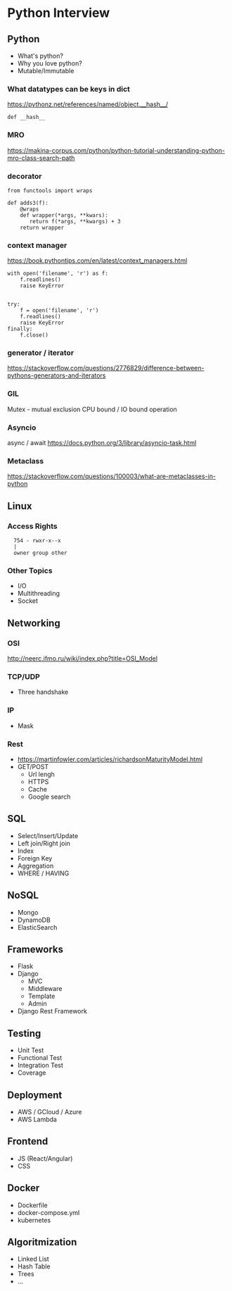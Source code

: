 # Python Interview
## Python

- What's python?
- Why you love python?
- Mutable/Immutable

### What datatypes can be keys in dict
https://pythonz.net/references/named/object.__hash__/

```
def __hash__
```

### MRO
https://makina-corpus.com/python/python-tutorial-understanding-python-mro-class-search-path

### decorator
```
from functools import wraps

def adds3(f):
    @wraps
    def wrapper(*args, **kwars):
       return f(*args, **kwargs) + 3
    return wrapper
```

### context manager
https://book.pythontips.com/en/latest/context_managers.html
```
with open('filename', 'r') as f:
    f.readlines()
    raise KeyError


try:
    f = open('filename', 'r')
    f.readlines()
    raise KeyError
finally:
    f.close()
```

### generator / iterator
https://stackoverflow.com/questions/2776829/difference-between-pythons-generators-and-iterators

### GIL
Mutex - mutual exclusion
CPU bound / IO bound operation


### Asyncio
async / await
https://docs.python.org/3/library/asyncio-task.html

### Metaclass
https://stackoverflow.com/questions/100003/what-are-metaclasses-in-python


## Linux

### Access Rights
```
  754 - rwxr-x--x
  |
  owner group other
```

### Other Topics

- I/O
- Multithreading
- Socket

## Networking

### OSI
http://neerc.ifmo.ru/wiki/index.php?title=OSI_Model

### TCP/UDP

- Three handshake

### IP

- Mask

### Rest

 - https://martinfowler.com/articles/richardsonMaturityModel.html
 - GET/POST
    - Url lengh
    - HTTPS
    - Cache 
    - Google search

## SQL

- Select/Insert/Update
- Left join/Right join
- Index
- Foreign Key
- Aggregation
- WHERE / HAVING

## NoSQL
- Mongo
- DynamoDB
- ElasticSearch

## Frameworks

- Flask
- Django
  - MVC
  - Middleware
  - Template
  - Admin
- Django Rest Framework

## Testing

- Unit Test
- Functional Test
- Integration Test
- Coverage

## Deployment

- AWS / GCloud / Azure
- AWS Lambda


## Frontend
- JS (React/Angular)
- CSS

## Docker
- Dockerfile
- docker-compose.yml
- kubernetes

## Algoritmization
- Linked List
- Hash Table
- Trees
- ...